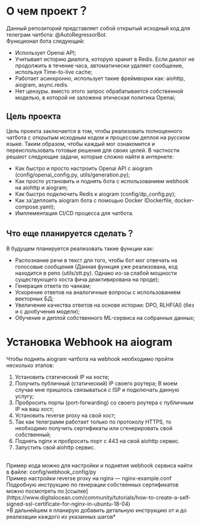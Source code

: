 # О чем проект？
Данный репозиторий представляет собой открытый исходный код для телеграм чатбота: @AutoRegressorBot.
<br />
Функционал бота следующий:
* Использует Openai API;
* Учитывает историю диалога, которую хранит в Redis. 
Если диалог не продолжить в течение часа, автоматически удаляет сообщение, используя Time-to-live cache;
* Работает асинхронно, использует такие фреймворки как: aiohttp, aiogram, async.redis.
* Нет цензуры.
вместо этого запрос обрабатывается собственной моделью, в которой не заложена этическая политика Openai;

## Цель проекта
Цель проекта заключается в том, 
чтобы реализовать полноценного чатбота с открытым исходным кодом и процессом деплоя на русском языке.
Таким образом, чтобы каждый мог ознакомится и переиспользовать готовые решения для своих целей.
В частности решают следующие задачи, которые сложно найти в интернете:
* Как быстро и просто настроить Openai API с aiogram (config/openai_config.py, utils/generation.py);
* Как просто установить и поднять бота с использованием webhook на aiohttp и aiogram;
* Как быстро подключить Redis к aiogram (config/dp_config.py);
* Как за'деплоить aiogram бота с помощью Docker (Dockerfile, docker-compose.yaml);
* Имплементация CI/CD процесса для чатбота.

## Что еще планируется сделать？
В будущем планируется реализовать такие функции как:
* Распознание речи в текст для того, чтобы бот мог отвечать на голосовые сообщения 
(Данная функция уже реализована, код находится в репо (utils/stt.py). 
Однако из-за слабой мощности существующего хоста фича деактивирована на проде);
* Генерация ответа по чанкам;
* Ускорение ответов на аналогичные вопросы с использованием векторных БД;
* Увеличение качества ответов на основе истории: DPO, RLHF(AI) (без и с дообучения модели);
* Обучение и деплой собственного ML-сервиса на собранных данных;

# Установка Webhook на aiogram
Чтобы поднять aiogram чатбота на webhook необходимо пройти несколько этапов:
1. Установить статический IP на хосте;
2. Получить публичный (статический) IP своего роутера;
В моем случае мне пришлось связываться с ISP и подключать данную услугу;
3. Пробросить порты (port-forwarding) со своего роутера c публичным IP на ваш хост;
4. Установить reverse proxy на свой хост;
5. Так как телеграмм работает только по протоколу HTTPS, 
то необходимо получить сертификаты или сгенерировать свой собственный;
6. Поднять nginx и пробросить порт с 443 на свой aiohttp сервис.
7. Запустить свой aiohttp сервис.
<br />
Пример кода можно для настройки и поднятия webhook сервиса найти в файле: config/webhook_config/py
<br />
Пример настройки reverse proxy на nginx — nginx-example.conf
<br />
Подробную инструкцию по генерации собственных сертификатов можно посмотреть 
по [ссылке](https://www.digitalocean.com/community/tutorials/how-to-create-a-self-signed-ssl-certificate-for-nginx-in-ubuntu-18-04)
<br />
*В дальнейшем я планирую добавить детальную инструкцию от и до реализации каждого из указанных шагов*

